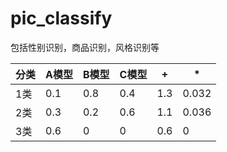 # pic_classify
包括性别识别，商品识别，风格识别等



分类|A模型|B模型|C模型|+|*
--|--|--|--|--|--
1类|0.1|0.8|0.4|1.3|0.032
2类|0.3|0.2|0.6|1.1|0.036
3类|0.6|0|0|0.6|0


